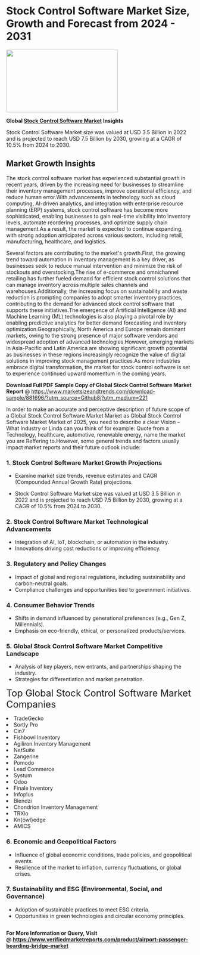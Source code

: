 <H1>Stock Control Software Market Size, Growth and Forecast from 2024 - 2031</H1><img class="aligncenter size-medium wp-image-584254" src="https://thirdeyenews.in/wp-content/uploads/2024/09/Global-Market-Research-300x168.jpeg" alt="" width="300" height="168" /><p><strong>Global&nbsp;<a href="https://www.marketsizeandtrends.com/download-sample/881696/?utm_source=Github8j?utm_medium=221">Stock Control Software Market</a> Insights</strong></p><p>Stock Control Software Market size was valued at USD 3.5 Billion in 2022 and is projected to reach USD 7.5 Billion by 2030, growing at a CAGR of 10.5% from 2024 to 2030.</p><p><h2>Market Growth Insights</h2> <p>The stock control software market has experienced substantial growth in recent years, driven by the increasing need for businesses to streamline their inventory management processes, improve operational efficiency, and reduce human error.With advancements in technology such as cloud computing, AI-driven analytics, and integration with enterprise resource planning (ERP) systems, stock control software has become more sophisticated, enabling businesses to gain real-time visibility into inventory levels, automate reordering processes, and optimize supply chain management.As a result, the market is expected to continue expanding, with strong adoption anticipated across various sectors, including retail, manufacturing, healthcare, and logistics.</p> <p>Several factors are contributing to the market's growth.First, the growing trend toward automation in inventory management is a key driver, as businesses seek to reduce manual intervention and minimize the risk of stockouts and overstocking.The rise of e-commerce and omnichannel retailing has further fueled demand for efficient stock control solutions that can manage inventory across multiple sales channels and warehouses.Additionally, the increasing focus on sustainability and waste reduction is prompting companies to adopt smarter inventory practices, contributing to the demand for advanced stock control software that supports these initiatives.The emergence of Artificial Intelligence (AI) and Machine Learning (ML) technologies is also playing a pivotal role by enabling predictive analytics for better demand forecasting and inventory optimization.Geographically, North America and Europe remain dominant markets, owing to the strong presence of major software vendors and widespread adoption of advanced technologies.However, emerging markets in Asia-Pacific and Latin America are showing significant growth potential as businesses in these regions increasingly recognize the value of digital solutions in improving stock management practices.As more industries embrace digital transformation, the market for stock control software is set to experience continued upward momentum in the coming years.<p><span class=""><strong>Download Full PDF Sample Copy of Global Stock Control Software Market Report</strong> @ <a href="https://www.marketsizeandtrends.com/download-sample/881696/?utm_source=Github8j?utm_medium=221" target="_blank">https://www.marketsizeandtrends.com/download-sample/881696/?utm_source=Github8j?utm_medium=221</a></span></p><p>In order to make an accurate and perceptive description of future scope of a Global&nbsp;Stock Control Software Market Market as Global&nbsp;Stock Control Software Market Market of 2025, you need to describe a clear Vision &ndash; What Industry or Linda can you think of for example: Quote from a Technology, healthcare, automotive, renewable energy, name the market you are Reffering to.However, some general trends and factors usually impact market reports and their future outlook include:</p><h3>1.&nbsp;<strong>Stock Control Software Market Growth Projections</strong></h3><ul><li>Examine market size trends, revenue estimates and CAGR (Compounded Annual Growth Rate) projections.</li><li><p>Stock Control Software Market size was valued at USD 3.5 Billion in 2022 and is projected to reach USD 7.5 Billion by 2030, growing at a CAGR of 10.5% from 2024 to 2030.</p></li></ul><h3>2.&nbsp;<strong>Stock Control Software Market Technological Advancements</strong></h3><ul><li>Integration of AI, IoT, blockchain, or automation in the industry.</li><li>Innovations driving cost reductions or improving efficiency.</li></ul><h3>3.&nbsp;<strong>Regulatory and Policy Changes</strong></h3><ul><li>Impact of global and regional regulations, including sustainability and carbon-neutral goals.</li><li>Compliance challenges and opportunities tied to government initiatives.</li></ul><h3>4.&nbsp;<strong>Consumer Behavior Trends</strong></h3><ul><li>Shifts in demand influenced by generational preferences (e.g., Gen Z, Millennials).</li><li>Emphasis on eco-friendly, ethical, or personalized products/services.</li></ul><h3>5.&nbsp;<strong>Global Stock Control Software Market Competitive Landscape</strong></h3><ul><li>Analysis of key players, new entrants, and partnerships shaping the industry.</li><li>Strategies for differentiation and market penetration.</li></ul><p data-pm-slice="1 1 []"><span style="color: inherit; font-family: inherit; font-size: 25px;">Top Global Stock Control Software Market Companies</span></p><div class="" data-test-id=""><p><li>TradeGecko</li><li> Sortly Pro</li><li> Cin7</li><li> Fishbowl Inventory</li><li> Agiliron Inventory Management</li><li> NetSuite</li><li> Zangerine</li><li> Pomodo</li><li> Lead Commerce</li><li> Systum</li><li> Odoo</li><li> Finale Inventory</li><li> Infoplus</li><li> Blendzi</li><li> Chondrion Inventory Management</li><li> TRXio</li><li> Kn{owl}edge</li><li> AMICS</li></p></div><h3>6.&nbsp;<strong>Economic and Geopolitical Factors</strong></h3><ul><li>Influence of global economic conditions, trade policies, and geopolitical events.</li><li>Resilience of the market to inflation, currency fluctuations, or global crises.</li></ul><h3>7.&nbsp;<strong>Sustainability and ESG (Environmental, Social, and Governance)</strong></h3><ul><li>Adoption of sustainable practices to meet ESG criteria.</li><li>Opportunities in green technologies and circular economy principles.</li></ul><h2><strong style="font-size: 14px;">For More Information or Query, Visit @&nbsp;</strong><a style="background-color: #ffffff; font-size: 14px;" href="https://www.marketsizeandtrends.com/report/stock-control-software-market/" target="_blank">https://www.verifiedmarketreports.com/product/airport-passenger-boarding-bridge-market</a></h2>